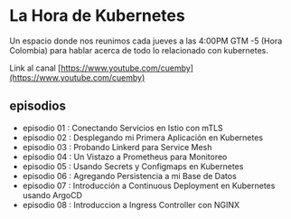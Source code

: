 # La Hora de Kubernetes

Un espacio donde nos reunimos cada jueves a las 4:00PM GTM -5 (Hora Colombia) para hablar
acerca de todo lo relacionado con kubernetes.

Link al canal [https://www.youtube.com/cuemby](https://www.youtube.com/cuemby)

## episodios

- episodio 01 : Conectando Servicios en Istio con mTLS
- episodio 02 : Desplegando mi Primera Aplicación en Kubernetes
- episodio 03 : Probando Linkerd para Service Mesh
- episodio 04 : Un Vistazo a Prometheus para Monitoreo
- episodio 05 : Usando Secrets y Configmaps en Kubernetes
- episodio 06 : Agregando Persistencia a mi Base de Datos
- episodio 07 : Introducción a Continuous Deployment en Kubernetes usando ArgoCD
- episodio 08 : Introduccion a Ingress Controller con NGINX




